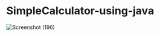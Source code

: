 # SimpleCalculator-using-java

![Screenshot (196)](https://github.com/Ushakudale1511/SimpleCalculator-using-java/assets/129097741/31cd6982-0fc2-4df2-8e87-ebe3f1583a5b)

